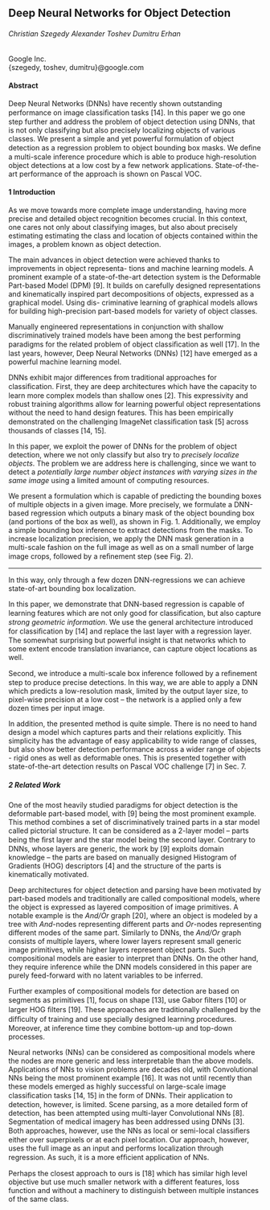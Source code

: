 ## Deep Neural Networks for Object Detection

###### Christian Szegedy Alexander Toshev Dumitru Erhan  
Google Inc.  
\{szegedy, toshev, dumitru\}@google.com  

#### Abstract

Deep Neural Networks (DNNs) have recently shown outstanding performance on image classiﬁcation tasks [14]. In this paper we go one step further and address the problem of object detection using DNNs, that is not only classifying but also precisely localizing objects of various classes. We present a simple and yet powerful formulation of object detection as a regression problem to object bounding box masks. We deﬁne a multi-scale inference procedure which is able to produce high-resolution object detections at a low cost by a few network applications. State-of-the-art performance of the approach is shown on Pascal VOC.

#### 1 Introduction

As we move towards more complete image understanding, having more precise and detailed object recognition becomes crucial. In this context, one cares not only about classifying images, but also about precisely estimating estimating the class and location of objects contained within the images, a problem known as object detection.

The main advances in object detection were achieved thanks to improvements in object representa- tions and machine learning models. A prominent example of a state-of-the-art detection system is the Deformable Part-based Model (DPM) [9]. It builds on carefully designed representations and kinematically inspired part decompositions of objects, expressed as a graphical model. Using dis- criminative learning of graphical models allows for building high-precision part-based models for variety of object classes.

Manually engineered representations in conjunction with shallow discriminatively trained models have been among the best performing paradigms for the related problem of object classiﬁcation as well [17]. In the last years, however, Deep Neural Networks (DNNs) [12] have emerged as a powerful machine learning model.

DNNs exhibit major differences from traditional approaches for classiﬁcation. First, they are deep architectures which have the capacity to learn more complex models than shallow ones [2]. This expressivity and robust training algorithms allow for learning powerful object representations without the need to hand design features. This has been empirically demonstrated on the challenging ImageNet classiﬁcation task [5] across thousands of classes [14, 15].

In this paper, we exploit the power of DNNs for the problem of object detection, where we not only classify but also try to *precisely localize objects*. The problem we are address here is challenging, since we want to detect a *potentially large number object instances with varying sizes in the same image* using a limited amount of computing resources.

We present a formulation which is capable of predicting the bounding boxes of multiple objects in a given image. More precisely, we formulate a DNN-based regression which outputs a binary mask of the object bounding box (and portions of the box as well), as shown in Fig. 1. Additionally, we employ a simple bounding box inference to extract detections from the masks. To increase localization precision, we apply the DNN mask generation in a multi-scale fashion on the full image as well as on a small number of large image crops, followed by a reﬁnement step (see Fig. 2).

---

In this way, only through a few dozen DNN-regressions we can achieve state-of-art bounding box localization.

In this paper, we demonstrate that DNN-based regression is capable of learning features which are not only good for classiﬁcation, but also capture *strong geometric information*. We use the general architecture introduced for classiﬁcation by [14] and replace the last layer with a regression layer. The somewhat surprising but powerful insight is that networks which to some extent encode translation invariance, can capture object locations as well.

Second, we introduce a multi-scale box inference followed by a reﬁnement step to produce precise detections. In this way, we are able to apply a DNN which predicts a low-resolution mask, limited by the output layer size, to pixel-wise precision at a low cost – the network is a applied only a few dozen times per input image.

In addition, the presented method is quite simple. There is no need to hand design a model which captures parts and their relations explicitly. This simplicity has the advantage of easy applicability to wide range of classes, but also show better detection performance across a wider range of objects - rigid ones as well as deformable ones. This is presented together with state-of-the-art detection results on Pascal VOC challenge [7] in Sec. 7.

##### 2 Related Work

One of the most heavily studied paradigms for object detection is the deformable part-based model, with [9] being the most prominent example. This method combines a set of discriminatively trained parts in a star model called pictorial structure. It can be considered as a 2-layer model – parts being the ﬁrst layer and the star model being the second layer. Contrary to DNNs, whose layers are generic, the work by [9] exploits domain knowledge – the parts are based on manually designed Histogram of Gradients (HOG) descriptors [4] and the structure of the parts is kinematically motivated.

Deep architectures for object detection and parsing have been motivated by part-based models and traditionally are called compositional models, where the object is expressed as layered composition of image primitives. A notable example is the *And/Or* graph [20], where an object is modeled by a tree with *And*-nodes representing different parts and *Or*-nodes representing different modes of the same part. Similarly to DNNs, the *And/Or* graph consists of multiple layers, where lower layers represent small generic image primitives, while higher layers represent object parts. Such compositional models are easier to interpret than DNNs. On the other hand, they require inference while the DNN models considered in this paper are purely feed-forward with no latent variables to be inferred.

Further examples of compositional models for detection are based on segments as primitives [1], focus on shape [13], use Gabor ﬁlters [10] or larger HOG ﬁlters [19]. These approaches are traditionally challenged by the difﬁculty of training and use specially designed learning procedures. Moreover, at inference time they combine bottom-up and top-down processes.

Neural networks (NNs) can be considered as compositional models where the nodes are more generic and less interpretable than the above models. Applications of NNs to vision problems are decades old, with Convolutional NNs being the most prominent example [16]. It was not until recently than these models emerged as highly successful on large-scale image classiﬁcation tasks [14, 15] in the form of DNNs. Their application to detection, however, is limited. Scene parsing, as a more detailed form of detection, has been attempted using multi-layer Convolutional NNs [8]. Segmentation of medical imagery has been addressed using DNNs [3]. Both approaches, however, use the NNs as local or semi-local classiﬁers either over superpixels or at each pixel location. Our approach, however, uses the full image as an input and performs localization through regression. As such, it is a more efﬁcient application of NNs.

Perhaps the closest approach to ours is [18] which has similar high level objective but use much smaller network with a different features, loss function and without a machinery to distinguish between multiple instances of the same class.